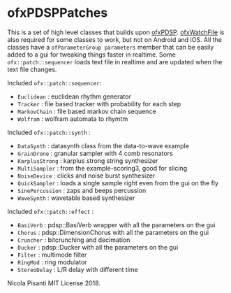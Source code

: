 ofxPDSPPatches
=====================================

This is a set of high level classes that builds upon [ofxPDSP](https://github.com/npisanti/ofxPDSP).  [ofxWatchFile](https://github.com/nariakiiwatani/ofxWatchFile.git) is also required for some classes to work, but not on Android and iOS. All the classes have a `ofParameterGroup parameters` member that can be easily added to a gui for tweaking things faster in realtime. Some `ofx::patch::sequencer` loads text file in realtime and are updated when the text file changes.

Included `ofx::patch::sequencer`:
- `Euclidean` : euclidean rhythm generator
- `Tracker` : file based tracker with probability for each step 
- `MarkovChain` : file based markov chain sequence
- `Wolfram` : wolfram automata to rhymtm
   
Included `ofx::patch::synth` :
- `DataSynth` : datasynth class from the data-to-wave example
- `GrainDrone` : granular sampler with 4 comb resonators
- `KarplusStrong` : karplus strong string synthesizer
- `MultiSampler` : from the example-scoring3, good for slicing
- `NoiseDevice` : clicks and noise burst synthesizer
- `QuickSampler` : loads a single sample right even from the gui on the fly
- `SinePercussion` : zaps and beeps percussion
- `WaveSynth` : wavetable based synthesizer

Included `ofx::patch::effect` :
- `BasiVerb` : pdsp::BasiVerb wrapper with all the parameters on the gui
- `Chorus` : pdsp::DimensionChorus with all the parameters on the gui
- `Cruncher` : bitcrunching and decimation
- `Ducker` : pdsp::Ducker with all the parameters on the gui
- `Filter` : multimode filter 
- `RingMod` : ring modulator
- `StereoDelay` : L/R delay with different time 

Nicola Pisanti MIT License 2018.


